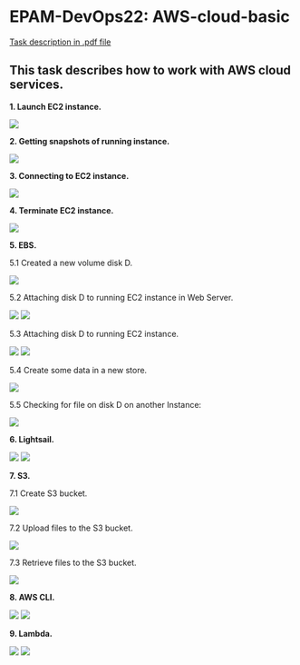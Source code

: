 # EPAM-DevOps22: AWS-cloud-basic

[Task description in .pdf file](/Task&20AWS.pdf)

## This task describes how to work with AWS cloud services.

**1. Launch EC2 instance.**

![](/Screens/Launch-EC-2.png)

**2. Getting snapshots of running instance.**

![](/Screens/SnapShot.png)

**3. Connecting to EC2 instance.**

![](/Screens/Connect-to-EC-2.png)

**4. Terminate EC2 instance.**

![](/Screens/Terminate-EC-2.png)

**5. EBS.**

5.1  Created a new volume disk D.

![](/Screens/EBS.png)

5.2  Attaching disk D to running EC2 instance in Web Server.

![](/Screens/Attach-Disk-D.png)
![](/Screens/Attached-Disk.png)

5.3  Attaching disk D to running EC2 instance.

![](/Screens/Mount-disk-d-1.png)
![](/Screens/Mount-disk-d-2.png)

5.4  Create some data in a new store.

![](/Screens/Create%20data.png)

5.5 Checking for file on disk D on another Instance:

![](/Screens/Change-Disk-D.png)

**6. Lightsail.**

![](/Screens/Lighttsail-1.png)
![](/Screens/Lighttsail-2.png)

**7. S3.**

7.1 Create S3 bucket.

![](/Screens/Create-bucket.png)

7.2 Upload files to the S3 bucket.

![](/Screens/upload-files.png)

7.3 Retrieve files to the S3 bucket.

![](/Screens/Retrieve-files.png)

**8. AWS CLI.**

![](/Screens/ARN.png)
![](/Screens/Work-with-bucket.png)

**9. Lambda.**

![](/Screens/Create-function-lambda.png)
![](/Screens/Start-function-lambda.png)
